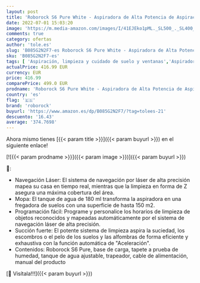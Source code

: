 ```yaml
---
layout: post
title: 'Roborock S6 Pure White - Aspiradora de Alta Potencia de Aspiración Alfombras y superfícies  Tanque de agua 180 ml  Superficie 300 m2  Programable vía App  Wi-Fi conectado y Control Alexa Google Home'
date: 2022-07-01 15:03:20
image: 'https://m.media-amazon.com/images/I/41EJEko1pML._SL500_._SL400_.jpg'
comments: true
category: ofertas
author: 'tole.es'
slug: 'B085G2N2F7-es Roborock S6 Pure White - Aspiradora de Alta Potencia de...'
sku: 'B085G2N2F7-es'
tags: [ 'Aspiración, limpieza y cuidado de suelo y ventanas','Aspiradoras','Electrónica','Hogar y cocina','Robots aspiradores','alexa','google','home','roborock','🇪🇸', ]
actualPrice: 416.99 EUR
currency: EUR
price: 416.99
comparePrice: 499.0 EUR
prodname: 'Roborock S6 Pure White - Aspiradora de Alta Potencia de Aspiración Alfombras y superfícies  Tanque de agua 180 ml  Superficie 300 m2  Programable vía App  Wi-Fi conectado y Control Alexa Google Home'
country: 'es'
flag: '🇪🇸'
brand: 'roborock'
buyurl: 'https://www.amazon.es/dp/B085G2N2F7/?tag=tolees-21'
descuento: '16.43'
average: '374.7698'
---
```


Ahora mismo tienes [{{< param title >}}]({{< param buyurl >}}) en el siguiente enlace!

[![{{< param prodname >}}]({{< param image >}})]({{< param buyurl >}})

🔎:

- Navegación Láser: El sistema de navegación por láser de alta precisión mapea su casa en tiempo real, mientras que la limpieza en forma de Z asegura una máxima cobertura del área.
- Mopa: El tanque de agua de 180 ml transforma la aspiradora en una fregadora de suelos con una superficie de hasta 150 m2.
- Programación fácil: Programe y personalice los horarios de limpieza de objetos reconocidos y mapeadas automáticamente por el sistema de navegación láser de alta precisión.
- Succión fuerte: El potente sistema de limpieza aspira la suciedad, los escombros o el pelo de los suelos y las alfombras de forma eficiente y exhaustiva con la función automática de "Aceleración".
- Contenidos: Roborock S6 Pure, base de carga, tapete a prueba de humedad, tanque de agua ajustable, trapeador, cable de alimentación, manual del producto

[🛒 Visítala!!!]({{< param buyurl >}})

